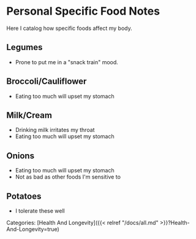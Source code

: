 # Personal Specific Food Notes

Here I catalog how specific foods affect my body.

## Legumes

 - Prone to put me in a "snack train" mood.

## Broccoli/Cauliflower

 - Eating too much will upset my stomach

## Milk/Cream

 - Drinking milk irritates my throat
 - Eating too much will upset my stomach

## Onions

 - Eating too much will upset my stomach
 - Not as bad as other foods I'm sensitive to

## Potatoes

 - I tolerate these well


Categories: [Health And Longevity]({{< relref "/docs/all.md" >}}?Health-And-Longevity=true)
